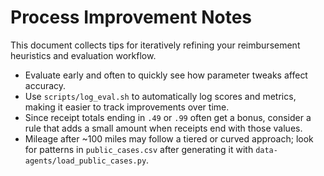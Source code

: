 # Process Improvement Notes

This document collects tips for iteratively refining your reimbursement heuristics and evaluation workflow.

- Evaluate early and often to quickly see how parameter tweaks affect accuracy.
- Use `scripts/log_eval.sh` to automatically log scores and metrics, making it easier to track improvements over time.
- Since receipt totals ending in `.49` or `.99` often get a bonus, consider a rule that adds a small amount when receipts end with those values.
- Mileage after ~100 miles may follow a tiered or curved approach; look for patterns in `public_cases.csv` after generating it with `data-agents/load_public_cases.py`.

